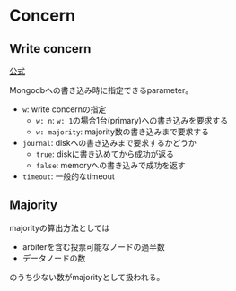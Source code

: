 # Concern

## Write concern

[公式](https://www.mongodb.com/docs/manual/reference/write-concern/)

Mongodbへの書き込み時に指定できるparameter。  

* `w`: write concernの指定
  * `w: n`: `w: 1`の場合1台(primary)への書き込みを要求する
  * `w: majority`: majority数の書き込みまで要求する
* `journal`: diskへの書き込みまで要求するかどうか
  * `true`: diskに書き込めてから成功が返る
  * `false`: memoryへの書き込みで成功を返す
* `timeout`: 一般的なtimeout


## Majority

majorityの算出方法としては

* arbiterを含む投票可能なノードの過半数
* データノードの数

のうち少ない数がmajorityとして扱われる。
